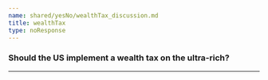 ```yaml
---
name: shared/yesNo/wealthTax_discussion.md
title: wealthTax
type: noResponse
---
```


### Should the US implement a wealth tax on the ultra-rich?

---

